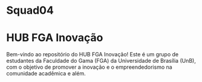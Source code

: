 # Squad04
# HUB FGA Inovação

Bem-vindo ao repositório do HUB FGA Inovação! Este é um grupo de estudantes da Faculdade do Gama (FGA) da Universidade de Brasília (UnB), com o objetivo de promover a inovação e o empreendedorismo na comunidade acadêmica e além.
